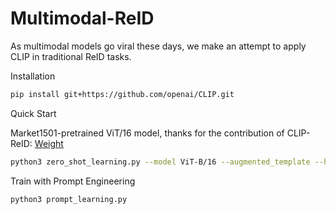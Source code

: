 # Multimodal-ReID

As multimodal models go viral these days, we make an attempt to apply CLIP in traditional ReID tasks.

Installation

```bash
pip install git+https://github.com/openai/CLIP.git
```

Quick Start

Market1501-pretrained ViT/16 model, thanks for the contribution of CLIP-ReID: [Weight](https://drive.google.com/file/d/1XKUcP4LEpWr4Ah6sVdXNveUo4bAsVyjt/view)

```bash
python3 zero_shot_learning.py --model ViT-B/16 --augmented_template --height 256
```

Train with Prompt Engineering
```bash
python3 prompt_learning.py
```